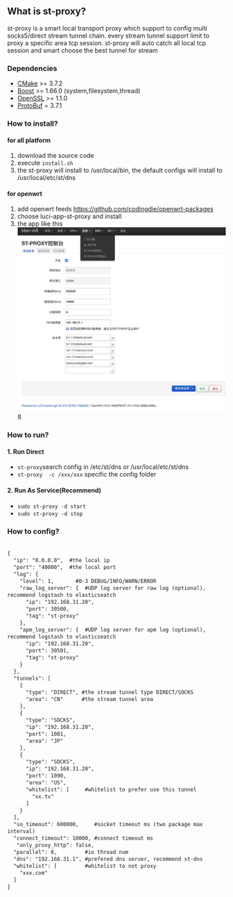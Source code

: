 ## What is st-proxy?  
st-proxy is a smart local transport proxy which support to config multi socks5/direct stream tunnel chain. every stream tunnel support limit to proxy a specific area tcp session. st-proxy will auto catch all local tcp session and smart choose the best tunnel for stream

### Dependencies
- [CMake](https://cmake.org/) >= 3.7.2
- [Boost](http://www.boost.org/) >= 1.66.0 (system,filesystem,thread)
- [OpenSSL](https://www.openssl.org/) >= 1.1.0
- [ProtoBuf](https://www.openssl.org/) = 3.7.1 

### How to install?  
#### for all platform  
1. download the source code
2. execute ```install.sh```
3. the st-proxy will install to /usr/local/bin, the default configs will install to /usr/local/etc/st/dns   
#### for openwrt 
1. add openwrt feeds https://github.com/codingdie/openwrt-packages 
2. choose luci-app-st-proxy and install
3. the app like this![image](docs/st-proxy-openwrt.jpg)
ß

### How to run?  
#### 1. Run Direct  
*  `st-proxy`search config in /etc/st/dns or /usr/local/etc/st/dns
*  `st-proxy  -c /xxx/xxx`  specific the config folder
#### 2. Run As Service(Recommend)
*  `sudo st-proxy -d start`  
*  `sudo st-proxy -d stop`  

### How to config?  
```

{
  "ip": "0.0.0.0",  #the local ip
  "port": "40000",  #the local port
  "log": {
    "level": 1,       #0-3 DEBUG/INFO/WARN/ERROR
    "raw_log_server": {  #UDP log server for raw log (optional), recommend logstash to elasticseatch
      "ip": "192.168.31.20",
      "port": 30500,
      "tag": "st-proxy"
    },
    "apm_log_server": {  #UDP log server for apm log (optional), recommend logstash to elasticseatch
      "ip": "192.168.31.20",
      "port": 30501,
      "tag": "st-proxy"
    }
  },
  "tunnels": [
    {
      "type": "DIRECT", #the stream tunnel type DIRECT/SOCKS
      "area": "CN"      #the stream tunnel area
    },
    {
      "type": "SOCKS",
      "ip": "192.168.31.20",
      "port": 1081,
      "area": "JP"
    },
    {
      "type": "SOCKS",
      "ip": "192.168.31.20",
      "port": 1090,
      "area": "US",
      "whitelist": [     #whitelist to prefer use this tunnel
        "xx.tv"
      ]
    }
  ],
  "so_timeout": 600000,     #socket timeout ms (two package max interval)
  "connect_timeout": 10000, #connect timeout ms
   "only_proxy_http": false,
  "parallel": 8,         #io thread num 
  "dns": "192.168.31.1", #prefered dns server, recommend st-dns
  "whitelist": [         #whitelist to not proxy
    "xxx.com"
  ]
}
```

     

